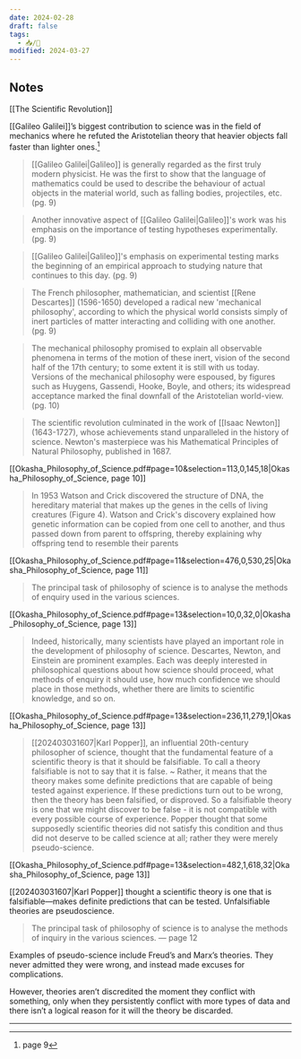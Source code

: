 ```yaml
---
date: 2024-02-28
draft: false
tags:
  - 📥/🌱
modified: 2024-03-27
---
```

## Notes

[[The Scientific Revolution]]

[[Galileo Galilei]]’s biggest contribution to science was in the field of mechanics where he refuted the Aristotelian theory that heavier objects fall faster than lighter ones.[^1]

> [[Galileo Galilei|Galileo]] is generally regarded as the first truly modern physicist. He was the first to show that the language of mathematics could be used to describe the behaviour of actual objects in the material world, such as falling bodies, projectiles, etc. (pg. 9)

>  Another innovative aspect of [[Galileo Galilei|Galileo]]'s work was his emphasis on the importance of testing hypotheses experimentally. (pg. 9)

> [[Galileo Galilei|Galileo]]'s emphasis on experimental testing marks the beginning of an empirical approach to studying nature that continues to this day. (pg. 9)

>  The French philosopher, mathematician, and scientist [[Rene Descartes]] (1596-1650) developed a radical new 'mechanical philosophy', according to which the physical world consists simply of inert particles of matter interacting and colliding with one another. (pg. 9)

> The mechanical philosophy promised to explain all observable phenomena in terms of the motion of these inert, vision of the second half of the 17th century; to some extent it is still with us today. Versions of the mechanical philosophy were espoused, by figures such as Huygens, Gassendi, Hooke, Boyle, and others; its widespread acceptance marked the final downfall of the Aristotelian world-view. (pg. 10)

> The scientific revolution culminated in the work of [[Isaac Newton]] (1643-1727), whose achievements stand unparalleled in the history of science. Newton's masterpiece was his Mathematical Principles of Natural Philosophy, published in 1687.

[[Okasha_Philosophy_of_Science.pdf#page=10&selection=113,0,145,18|Okasha_Philosophy_of_Science, page 10]]

>  In 1953 Watson and Crick discovered the structure of DNA, the hereditary material that makes up the genes in the cells of living creatures (Figure 4). Watson and Crick's discovery explained how genetic information can be copied from one cell to another, and thus passed down from parent to offspring, thereby explaining why offspring tend to resemble their parents

[[Okasha_Philosophy_of_Science.pdf#page=11&selection=476,0,530,25|Okasha_Philosophy_of_Science, page 11]]

> The principal task of philosophy of science is to analyse the methods of enquiry used in the various sciences.

[[Okasha_Philosophy_of_Science.pdf#page=13&selection=10,0,32,0|Okasha_Philosophy_of_Science, page 13]]

>  Indeed, historically, many scientists have played an important role in the development of philosophy of science. Descartes, Newton, and Einstein are prominent examples. Each was deeply interested in philosophical questions about how science should proceed, what methods of enquiry it should use, how much confidence we should place in those methods, whether there are limits to scientific knowledge, and so on. 

[[Okasha_Philosophy_of_Science.pdf#page=13&selection=236,11,279,1|Okasha_Philosophy_of_Science, page 13]]

> [[202403031607|Karl Popper]], an influential 20th-century philosopher of science, thought that the fundamental feature of a scientific theory is that it should be falsifiable. To call a theory falsifiable is not to say that it is false. ~ Rather, it means that the theory makes some definite predictions that are capable of being tested against experience. If these predictions turn out to be wrong, then the theory has been falsified, or disproved. So a falsifiable theory is one that we might discover to be false - it is not compatible with every possible course of experience. Popper thought that some supposedly scientific theories did not satisfy this condition and thus did not deserve to be called science at all; rather they were merely pseudo-science.

[[Okasha_Philosophy_of_Science.pdf#page=13&selection=482,1,618,32|Okasha_Philosophy_of_Science, page 13]]

[[202403031607|Karl Popper]] thought a scientific theory is one that is falsifiable—makes definite predictions that can be tested. Unfalsifiable theories are pseudoscience.

> The principal task of philosophy of science is to analyse the methods of inquiry in the various sciences.
> — page 12

Examples of pseudo-science include Freud’s and Marx’s theories. They never admitted they were wrong, and instead made excuses for complications.

However, theories aren’t discredited the moment they conflict with something, only when they persistently conflict with more types of data and there isn’t a logical reason for it will the theory be discarded.

---

[^1]: page 9
